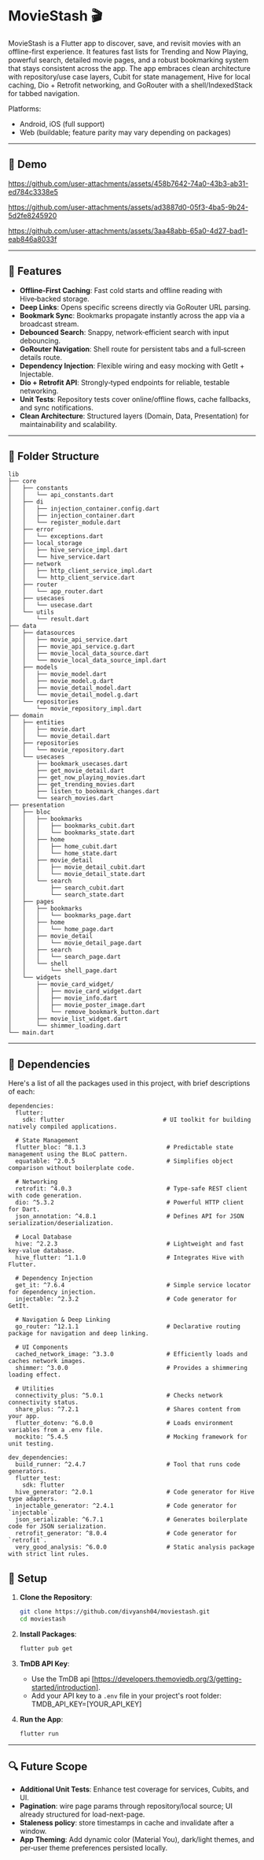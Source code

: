 # MovieStash 🎬

MovieStash is a Flutter app to discover, save, and revisit movies with an offline-first experience. It features fast lists for Trending and Now Playing, powerful search, detailed movie pages, and a robust bookmarking system that stays consistent across the app. The app embraces clean architecture with repository/use case layers, Cubit for state management, Hive for local caching, Dio + Retrofit networking, and GoRouter with a shell/IndexedStack for tabbed navigation.

Platforms:
- Android, iOS (full support)
- Web (buildable; feature parity may vary depending on packages)

---

## 🎥 Demo

https://github.com/user-attachments/assets/458b7642-74a0-43b3-ab31-ed784c3338e5

https://github.com/user-attachments/assets/ad3887d0-05f3-4ba5-9b24-5d2fe8245920

https://github.com/user-attachments/assets/3aa48abb-65a0-4d27-bad1-eab846a8033f

---




## 🌟 Features

- **Offline‑First Caching**: Fast cold starts and offline reading with Hive‑backed storage.
- **Deep Links**: Opens specific screens directly via GoRouter URL parsing.
- **Bookmark Sync**: Bookmarks propagate instantly across the app via a broadcast stream.
- **Debounced Search**: Snappy, network‑efficient search with input debouncing.
- **GoRouter Navigation**: Shell route for persistent tabs and a full‑screen details route.
- **Dependency Injection**: Flexible wiring and easy mocking with GetIt + Injectable.
- **Dio + Retrofit API**: Strongly‑typed endpoints for reliable, testable networking.
- **Unit Tests**: Repository tests cover online/offline flows, cache fallbacks, and sync notifications.
- **Clean Architecture**: Structured layers (Domain, Data, Presentation) for maintainability and scalability.


---

## 📁 Folder Structure

```plaintext
lib
├── core
│   ├── constants
│   │   └── api_constants.dart
│   ├── di
│   │   ├── injection_container.config.dart
│   │   ├── injection_container.dart
│   │   └── register_module.dart
│   ├── error
│   │   └── exceptions.dart
│   ├── local_storage
│   │   ├── hive_service_impl.dart
│   │   └── hive_service.dart
│   ├── network
│   │   ├── http_client_service_impl.dart
│   │   └── http_client_service.dart
│   ├── router
│   │   └── app_router.dart
│   ├── usecases
│   │   └── usecase.dart
│   └── utils
│       └── result.dart
├── data
│   ├── datasources
│   │   ├── movie_api_service.dart          
│   │   ├── movie_api_service.g.dart
│   │   ├── movie_local_data_source.dart     
│   │   └── movie_local_data_source_impl.dart
│   ├── models
│   │   ├── movie_model.dart                
│   │   ├── movie_model.g.dart
│   │   ├── movie_detail_model.dart         
│   │   └── movie_detail_model.g.dart
│   └── repositories
│       └── movie_repository_impl.dart    
├── domain
│   ├── entities
│   │   ├── movie.dart
│   │   └── movie_detail.dart
│   ├── repositories
│   │   └── movie_repository.dart
│   └── usecases
│       ├── bookmark_usecases.dart
│       ├── get_movie_detail.dart
│       ├── get_now_playing_movies.dart
│       ├── get_trending_movies.dart
│       ├── listen_to_bookmark_changes.dart
│       └── search_movies.dart
├── presentation
│   ├── bloc
│   │   ├── bookmarks
│   │   │   ├── bookmarks_cubit.dart
│   │   │   └── bookmarks_state.dart
│   │   ├── home
│   │   │   ├── home_cubit.dart
│   │   │   └── home_state.dart
│   │   ├── movie_detail
│   │   │   ├── movie_detail_cubit.dart
│   │   │   └── movie_detail_state.dart
│   │   └── search
│   │       ├── search_cubit.dart
│   │       └── search_state.dart
│   ├── pages
│   │   ├── bookmarks
│   │   │   └── bookmarks_page.dart
│   │   ├── home
│   │   │   └── home_page.dart
│   │   ├── movie_detail
│   │   │   └── movie_detail_page.dart
│   │   ├── search
│   │   │   └── search_page.dart
│   │   └── shell
│   │       └── shell_page.dart
│   └── widgets
│       ├── movie_card_widget/
│       │   ├── movie_card_widget.dart
│       │   ├── movie_info.dart
│       │   ├── movie_poster_image.dart
│       │   └── remove_bookmark_button.dart
│       ├── movie_list_widget.dart
│       └── shimmer_loading.dart
└── main.dart
```

---

## 🔧 Dependencies

Here's a list of all the packages used in this project, with brief descriptions of each:

```plaintext
dependencies:
  flutter:
    sdk: flutter                            # UI toolkit for building natively compiled applications.

  # State Management
  flutter_bloc: ^8.1.3                       # Predictable state management using the BLoC pattern.
  equatable: ^2.0.5                          # Simplifies object comparison without boilerplate code.
  
  # Networking
  retrofit: ^4.0.3                           # Type-safe REST client with code generation.
  dio: ^5.3.2                                # Powerful HTTP client for Dart.
  json_annotation: ^4.8.1                    # Defines API for JSON serialization/deserialization.
  
  # Local Database
  hive: ^2.2.3                               # Lightweight and fast key-value database.
  hive_flutter: ^1.1.0                       # Integrates Hive with Flutter.
  
  # Dependency Injection
  get_it: ^7.6.4                             # Simple service locator for dependency injection.
  injectable: ^2.3.2                         # Code generator for GetIt.
  
  # Navigation & Deep Linking
  go_router: ^12.1.1                         # Declarative routing package for navigation and deep linking.
  
  # UI Components
  cached_network_image: ^3.3.0               # Efficiently loads and caches network images.
  shimmer: ^3.0.0                            # Provides a shimmering loading effect.
  
  # Utilities
  connectivity_plus: ^5.0.1                  # Checks network connectivity status.
  share_plus: ^7.2.1                         # Shares content from your app.
  flutter_dotenv: ^6.0.0                     # Loads environment variables from a .env file.
  mockito: ^5.4.5                            # Mocking framework for unit testing.
  
dev_dependencies:
  build_runner: ^2.4.7                       # Tool that runs code generators.
  flutter_test:
    sdk: flutter
  hive_generator: ^2.0.1                     # Code generator for Hive type adapters.
  injectable_generator: ^2.4.1               # Code generator for `injectable`.
  json_serializable: ^6.7.1                  # Generates boilerplate code for JSON serialization.
  retrofit_generator: ^8.0.4                 # Code generator for `retrofit`.
  very_good_analysis: ^6.0.0                 # Static analysis package with strict lint rules.

```

## 🔑 Setup

1. **Clone the Repository**:

   ```bash
   git clone https://github.com/divyansh04/moviestash.git
   cd moviestash
   ```

2. **Install Packages**:

   ```bash
   flutter pub get
   ```

3. **TmDB API Key**:
   
   - Use the TmDB api [https://developers.themoviedb.org/3/getting-started/introduction].
   - Add your API key to a `.env` file in your project's root folder:
        TMDB_API_KEY=[YOUR_API_KEY]

4. **Run the App**:

   ```bash
   flutter run
   ```

---

## 🔍 Future Scope

- **Additional Unit Tests**: Enhance test coverage for services, Cubits, and UI.
- **Pagination**: wire page params through repository/local source; UI already structured for load-next-page.
- **Staleness policy**: store timestamps in cache and invalidate after a window.
- **App Theming**: Add dynamic color (Material You), dark/light themes, and per‑user theme preferences persisted locally.
